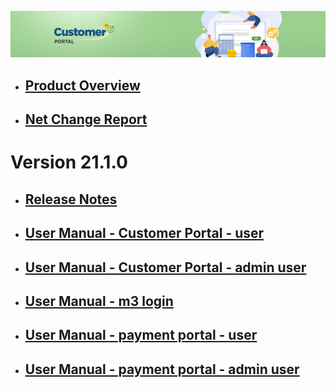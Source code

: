 ![LeanSwift Customer Portal](/Customerportal/src/images/customer-portal/front-end-user/CP_banner.jpg)

- ## [Product Overview](customer-portal/21.1.0/overview-customer-portal.md)

- ## [Net Change Report](net-change-report.md)


# Version 21.1.0

- ## [Release Notes](customer-portal/21.1.0/release-notes-customer-portal.md)

- ## [User Manual - Customer Portal - user](customer-portal/21.1.0/UserManual-CustomerPortal-FrontEndUser.md)

- ## [User Manual - Customer Portal - admin user](customer-portal/21.1.0/UserManual-CustomerPortal-AdminUser.md)

- ## [User Manual - m3 login](add-ons/m3-login/UserManual-M3LoginModule-AdminUser.md)

- ## [User Manual - payment portal - user](add-ons/payment-portal/UserManual-PaymentModule-CustomerPortal-FrontEndUser.md)

- ## [User Manual - payment portal - admin user](add-ons/payment-portal/UserManual-PaymentModule-CustomerPortal-AdminUser.md)

